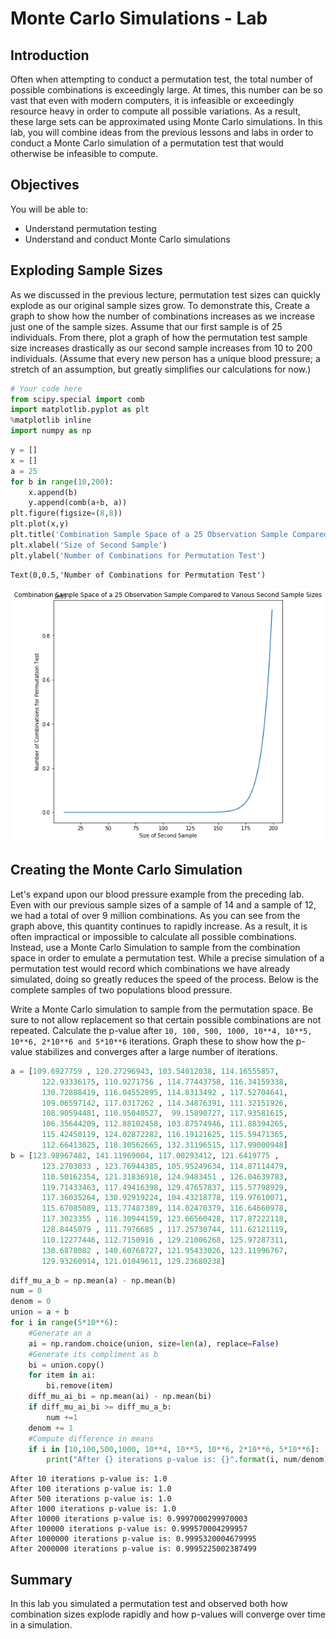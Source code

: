 
# Monte Carlo Simulations - Lab

## Introduction

Often when attempting to conduct a permutation test, the total number of possible combinations is exceedingly large. At times, this number can be so vast that even with modern computers, it is infeasible or exceedingly resource heavy in order to compute all possible variations. As a result, these large sets can be approximated using Monte Carlo simulations. In this lab, you will combine ideas from the previous lessons and labs in order to conduct a Monte Carlo simulation of a permutation test that would otherwise be infeasible to compute.


## Objectives 

You will be able to:
* Understand permutation testing
* Understand and conduct Monte Carlo simulations

## Exploding Sample Sizes

As we discussed in the previous lecture, permutation test sizes can quickly explode as our original sample sizes grow. To demonstrate this, Create a graph to show how the number of combinations increases as we increase just one of the sample sizes. Assume that our first sample is of 25 individuals. From there, plot a graph of how the permutation test sample size increases drastically as our second sample increases from 10 to 200 individuals. (Assume that every new person has a unique blood pressure; a stretch of an assumption, but greatly simplifies our calculations for now.)


```python
# Your code here
from scipy.special import comb
import matplotlib.pyplot as plt
%matplotlib inline
import numpy as np
```


```python
y = []
x = []
a = 25
for b in range(10,200):
    x.append(b)
    y.append(comb(a+b, a))
plt.figure(figsize=(8,8))
plt.plot(x,y)
plt.title('Combination Sample Space of a 25 Observation Sample Compared to Various Second Sample Sizes')
plt.xlabel('Size of Second Sample')
plt.ylabel('Number of Combinations for Permutation Test')
```




    Text(0,0.5,'Number of Combinations for Permutation Test')




![png](index_files/index_3_1.png)


## Creating the Monte Carlo Simulation

Let's expand upon our blood pressure example from the preceding lab. Even with our previous sample sizes of a sample of 14 and a sample of 12, we had a total of over 9 million combinations. As you can see from the graph above, this quantity continues to rapidly increase. As a result, it is often impractical or impossible to calculate all possible combinations. Instead, use a Monte Carlo Simulation to sample from the combination space in order to emulate a permutation test. While a precise simulation of a permutation test would record which combinations we have already simulated, doing so greatly reduces the speed of the process. Below is the complete samples of two populations blood pressure.  
  
Write a Monte Carlo simulation to sample from the permutation space. Be sure to not allow replacement so that certain possible combinations are not repeated. Calculate the p-value after `10, 100, 500, 1000, 10**4, 10**5, 10**6, 2*10**6 and 5*10**6` iterations. Graph these to show how the p-value stabilizes and converges after a large number of iterations.
 


```python
a = [109.6927759 , 120.27296943, 103.54012038, 114.16555857,
       122.93336175, 110.9271756 , 114.77443758, 116.34159338,
       130.72888419, 116.04552895, 114.8313492 , 117.52704641,
       109.06597142, 117.0317262 , 114.34876391, 111.32151926,
       108.90594481, 110.95040527,  99.15890727, 117.93581615,
       106.35644209, 112.88102458, 103.87574946, 111.88394265,
       115.42450119, 124.02872282, 116.19121625, 115.59471365,
       112.66413025, 118.30562665, 132.31196515, 117.99000948]
b = [123.98967482, 141.11969004, 117.00293412, 121.6419775 ,
       123.2703033 , 123.76944385, 105.95249634, 114.87114479,
       110.50162354, 121.31836918, 124.9483451 , 126.04639783,
       119.71433463, 117.49416398, 129.47657837, 115.57798929,
       117.36035264, 130.92919224, 104.43218778, 119.97610071,
       115.67085089, 113.77487389, 114.02470379, 116.64660978,
       117.3023355 , 116.30944159, 123.66560428, 117.87222118,
       128.8445079 , 111.7976685 , 117.25730744, 111.62121119,
       110.12277446, 112.7150916 , 129.21006268, 125.97287311,
       130.6878082 , 140.60768727, 121.95433026, 123.11996767,
       129.93260914, 121.01049611, 129.23680238]
```


```python
diff_mu_a_b = np.mean(a) - np.mean(b)
num = 0
denom = 0
union = a + b
for i in range(5*10**6):
    #Generate an a
    ai = np.random.choice(union, size=len(a), replace=False)
    #Generate its compliment as b
    bi = union.copy()
    for item in ai:
        bi.remove(item)
    diff_mu_ai_bi = np.mean(ai) - np.mean(bi)
    if diff_mu_ai_bi >= diff_mu_a_b:
        num +=1
    denom += 1
    #Compute difference in means
    if i in [10,100,500,1000, 10**4, 10**5, 10**6, 2*10**6, 5*10**6]:
        print("After {} iterations p-value is: {}".format(i, num/denom))
```

    After 10 iterations p-value is: 1.0
    After 100 iterations p-value is: 1.0
    After 500 iterations p-value is: 1.0
    After 1000 iterations p-value is: 1.0
    After 10000 iterations p-value is: 0.9997000299970003
    After 100000 iterations p-value is: 0.999570004299957
    After 1000000 iterations p-value is: 0.9995320004679995
    After 2000000 iterations p-value is: 0.9995225002387499


## Summary

In this lab you simulated a permutation test and observed both how combination sizes explode rapidly and how p-values will converge over time in a simulation.
